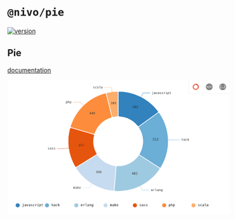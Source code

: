 # `@nivo/pie`

[![version](https://img.shields.io/npm/v/@nivo/pie.svg?style=flat-square)](https://www.npmjs.com/package/@nivo/pie)

## Pie

[documentation](http://nivo.rocks/#/pie)

![Pie](./doc/pie.png)
